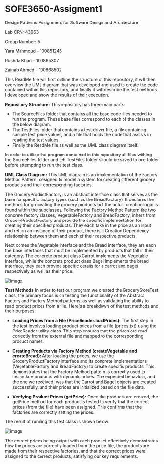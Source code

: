 # SOFE3650-Assigment1
Design Patterns Assignment for Software Design and Architecture

Lab CRN: 43963

Group Number: 5

Yara Mahmoud - 100851246

Rushda Khan - 100865307

Zainab Ahmed - 100868502

This ReadMe file will first outline the structure of this repository, it will then overview the UML diagram that was developed and used to create the code contained within this repository, and finally it will describe the test methods I developed and show the results of their execution.

**Repository Structure:**
This repository has three main parts:

- The SourceFiles folder that contains all the base code files needed to run the program. These base files correspond to each of the classes in the below diagram.
- The TestFiles folder that contains a test driver file, a file containing sample test price values, and a file that holds the code that assists in reading the test values.
- Finally the ReadMe file as well as the UML class diagram itself.

In order to utilize the program contained in this repository all files withing the SourceFiles folder and teh TestFiles folder should be saved to one folder before attempting to run the test class.

**UML Class Diagram:**
This UML diagram is an implementation of the Factory Method Pattern, designed to model a system for creating different grocery products and their corresponding factories.

The GroceryProductFactory is an abstract interface class that serves as the base for specific factory types (such as the BreadFactory). It declares the methods for groceating the grocery products but the actual creation logic is found within the subclasses. Following the Factory Method Pattern the two concrete factory classes, VegetableFactory and BreadFactory, inherit from GroceryProductFactory and provide the specific implementation for creating their specified products. They each take in the price as an input and return an instance of their product, there is a Creation Dependency relationship between them and each of their respective products.

Next comes the Vegetable interface and the Bread interface, they are each the base interfaces that must be implemented by products that fall in their category. The concrete product class Carrot implements the Vegetable Interface, while the concrete product class Bagel implements the bread interface, they each provide specific details for a carrot and bagel respectively as well as their price.


![image](https://github.com/user-attachments/assets/56d0ddc8-1840-492c-b8c9-11b3388c557c)


**Test Methods**
In order to test our program we created the GroceryStoreTest class, the primary focus is on testing the functionality of the Abstract Factory and Factory Method patterns, as well as validating the ability to read product prices from a file. Here's a breakdown of the test methods and their purposes:

 - **Loading Prices from a File (PriceReader.loadPrices):** The first step in the test involves loading product prices from a file (prices.txt) using the PriceReader utility class. This step ensures that the prices are read correctly from the external file and mapped to the corresponding product names.
   
 - **Creating Products via Factory Method (createVegetable and createBread):** After loading the prices, we use the GroceryProductFactory interface and its concrete implementations (VegetableFactory and BreadFactory) to create specific products. This demonstrates that the Factory Method pattern is correctly used to instantiate products with dynamic prices. The expected behaviour, and the one we received, was that the Carrot and Bagel objects are created successfully, and their prices are initialized based on the file data.
   
 - **Verifying Product Prices (getPrice):** Once the products are created, the getPrice method for each product is tested to verify that the correct prices (from the file) have been assigned. This confirms that the factories are correctly setting the prices.

The result of running this test class is shown below:

 ![image](https://github.com/user-attachments/assets/c10e72cc-de63-4894-b9ee-64de56cb5b55)

The correct prices being output with each product effectively demonstrates how the prices are correctly loaded from the price file, the products are made from their respective factories, and that the correct prices were assigned to the correct products, satisfying our key requirements.

